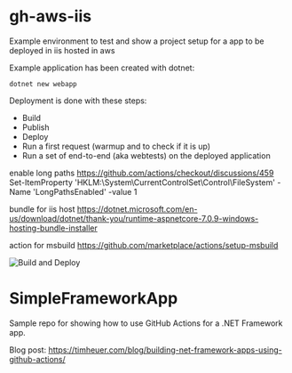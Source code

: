 # gh-aws-iis
Example environment to test and show a project setup for a app to be deployed in iis hosted in aws

Example application has been created with dotnet:
```
dotnet new webapp
```

Deployment is done with these steps:
* Build
* Publish
* Deploy
* Run a first request (warmup and to check if it is up)
* Run a set of end-to-end (aka webtests) on the deployed application


enable long paths
https://github.com/actions/checkout/discussions/459
Set-ItemProperty 'HKLM:\System\CurrentControlSet\Control\FileSystem' -Name 'LongPathsEnabled' -value 1

bundle for iis host
https://dotnet.microsoft.com/en-us/download/dotnet/thank-you/runtime-aspnetcore-7.0.9-windows-hosting-bundle-installer


action for msbuild
https://github.com/marketplace/actions/setup-msbuild




![Build and Deploy](https://github.com/timheuer/SimpleFrameworkApp/workflows/Build%20and%20Deploy/badge.svg?branch=master)

# SimpleFrameworkApp
Sample repo for showing how to use GitHub Actions for a .NET Framework app.

Blog post: https://timheuer.com/blog/building-net-framework-apps-using-github-actions/